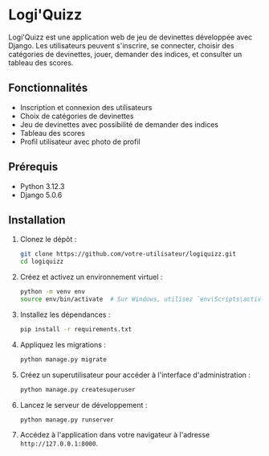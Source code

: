 # Logi'Quizz

Logi'Quizz est une application web de jeu de devinettes développée avec Django. Les utilisateurs peuvent s'inscrire, se connecter, choisir des catégories de devinettes, jouer, demander des indices, et consulter un tableau des scores.

## Fonctionnalités

- Inscription et connexion des utilisateurs
- Choix de catégories de devinettes
- Jeu de devinettes avec possibilité de demander des indices
- Tableau des scores
- Profil utilisateur avec photo de profil

## Prérequis

- Python 3.12.3
- Django 5.0.6

## Installation

1. Clonez le dépôt :
    ```sh
    git clone https://github.com/votre-utilisateur/logiquizz.git
    cd logiquizz
    ```

2. Créez et activez un environnement virtuel :
    ```sh
    python -m venv env
    source env/bin/activate  # Sur Windows, utilisez `env\Scripts\activate`
    ```

3. Installez les dépendances :
    ```sh
    pip install -r requirements.txt
    ```

4. Appliquez les migrations :
    ```sh
    python manage.py migrate
    ```

5. Créez un superutilisateur pour accéder à l'interface d'administration :
    ```sh
    python manage.py createsuperuser
    ```

6. Lancez le serveur de développement :
    ```sh
    python manage.py runserver
    ```

7. Accédez à l'application dans votre navigateur à l'adresse `http://127.0.0.1:8000`.



